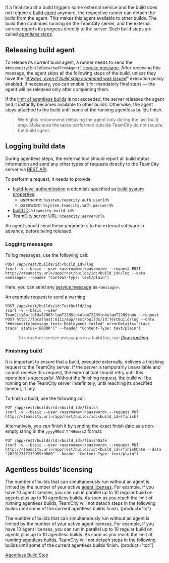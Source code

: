 [//]: # (title: Detaching Build from Agent)
[//]: # (auxiliary-id: Detaching Build from Agent)

If a final step of a build triggers some external service and the build does not require a [build agent](build-agent.md) anymore, the respective runner can detach the build from the agent. This makes this agent available to other builds. The build then continues running on the TeamCity server, and the external service reports its progress directly to the server. Such build steps are called [_agentless steps_](agentless-build-step.md).

## Releasing build agent

To release its current build agent, a runner needs to send the `##teamcity[buildDetachedFromAgent]` [service message](service-messages.md). After receiving this message, the agent skips all the following steps of the build, unless they have the "[_Always, even if build stop command was issued_](configuring-build-steps.md#Execution+policy)" execution policy enabled. If necessary, you can enable it for mandatory final steps — the agent will be released only after completing them.

If the [limit of agentless builds](#DetachingBuildfromAgent-agentless-licensing) is not exceeded, the server releases the agent and it instantly becomes available to other builds. Otherwise, the agent stays attached to the build until some of the running agentless builds finish. 

>We highly recommend releasing the agent only during the last build step. Make sure the tasks performed outside TeamCity do not require the build agent.

## Logging build data

During agentless steps, the external tool should report all build status information and send any other types of requests directly to the TeamCity server via [REST API](https://www.jetbrains.com/help/teamcity/rest/teamcity-rest-api-documentation.html).

To perform a request, it needs to provide:
* [build-level authentication](artifact-dependencies.md#Build-level+authentication) credentials specified as [build system properties](configuring-build-parameters.md):
   * username: `%system.teamcity.auth.userId%`
   * password: `%system.teamcity.auth.password%`
* [build ID](working-with-build-results.md#Internal+Build+ID): `%teamcity.build.id%`
* TeamCity server URL: `%teamcity.serverUrl%`

An agent should send these parameters to the external software in advance, before being released.

### Logging messages

To log messages, use the following call:

```shell script
POST /app/rest/builds/id:<build_id>/log 
(curl -v --basic --user <username>:<password> --request POST http://<teamcity.url>/app/rest/builds/id:<build_id>/log --data <message> --header "Content-Type: text/plain")
```

Here, you can send any [service message](service-messages.md) as `<message>`.

An example request to send a warning:

```shell script
POST /app/rest/builds/id:TestBuild/log 
(curl -v --basic --user TeamCityBuildId=87065:lqmT22NStn4ulqmT22NStn4ulqmT22NStn4u --request POST http://localhost:8111/app/rest/builds/id:TestBuild/log --data "##teamcity[message text='Deployment failed' errorDetails='stack trace' status='ERROR']" --header "Content-Type: text/plain")
```

>To structure service messages in a build log, use [_flow tracking_](service-messages.md#Message+FlowId).

### Finishing build

It is important to ensure that a build, executed externally, delivers a finishing request to the TeamCity server. If the server is temporarily unavailable and cannot receive this request, the external tool should retry until this operation is successful. Without the finishing request, the build will be running on the TeamCity server indefinitely, until reaching its specified timeout, if any.

To finish a build, use the following call:

```shell script
PUT /app/rest/builds/id:<build_id>/finish
(curl -v --basic --user <username>:<password> --request PUT http://<teamcity.url>/app/rest/builds/id:<build_id>/finish)
```

Alternatively, you can finish it by sending the exact finish date as a non-empty string in the `yyyyMMdd'T'HHmmssZ` format:

```shell script
PUT /app/rest/builds/id:<build_id>/finishDate
(curl -v --basic --user <username>:<password> --request PUT http://<teamcity.url>/app/rest/builds/id:<build_id>/finishDate --data "20201231T235959+0000" --header "Content-Type: text/plain")
```

<anchor name="DetachingBuildfromAgent-agentless-licensing"/>

## Agentless builds' licensing

The number of builds that can simultaneously run without an agent is limited by the number of your active [agent licenses](licensing-policy.md#Number+of+Agents). For example, if you have 10 agent licenses, you can run in parallel up to 10 regular build on agents plus up to 10 agentless builds. As soon as you reach the limit of running agentless builds, TeamCity will not detach steps in the following builds until some of the current agentless builds finish.
{product="tc"}

The number of builds that can simultaneously run without an agent is limited by the number of your active agent licenses. For example, if you have 10 agent licenses, you can run in parallel up to 10 regular build on agents plus up to 10 agentless builds. As soon as you reach the limit of running agentless builds, TeamCity will not detach steps in the following builds until some of the current agentless builds finish.
{product="tcc"}

<seealso>
        <category ref="concepts">
            <a href="agentless-build-step.md">Agentless Build Step</a>
        </category>
</seealso>

